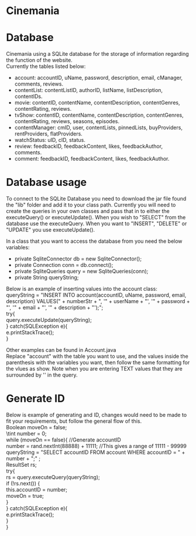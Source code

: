 # Cinemania


# Database
Cinemania using a SQLite database for the storage of information regarding the function of the website.  
Currently the tables listed below:
- account: accountID, uName, password, description, email, cManager, comments, reviews.
- contentList: contentListID, authorID, listName, listDescription, contentIDs.
- movie: contentID, contentName, contentDescription, contentGenres, contentRating, reviews.  
- tvShow: contentID, contentName, contentDescription, contentGenres, contentRating, reviews, seasons, episodes.  
- contentManager: cmID, user, contentLists, pinnedLists, buyProviders, rentProviders, flatProviders.
- watchStatus: uID, cID, status.
- review: feedbackID, feedbackContent, likes, feedbackAuthor, comments.
- comment: feedbackID, feedbackContent, likes, feedbackAuthor.

# Database usage
To connect to the SQLite Database you need to download the jar file found the "lib" folder and add it to your class path.
Currently you will need to create the queries in your own classes and pass that in to either the executeQuery() or executeUpdate(). When you wish to "SELECT" from the database use the executeQuery. When you want to "INSERT", "DELETE" or "UPDATE" you use executeUpdate().

In a class that you want to access the database from you need the below variables: 
- private SqliteConnector db = new SqliteConnector();
- private Connection conn = db.connect();
- private SqliteQueries query = new SqliteQueries(conn);
- private String queryString;
    
Below is an example of inserting values into the account class: <br>
queryString = "INSERT INTO account(accountID, uName, password, email, description) VALUES(" + numberStr + ", '" + userName + "', '" + password + "', '" + email + "', '" + description + "');";<br>
        try{<br>
        query.executeUpdate(queryString);<br>
        } catch(SQLException e){<br>
            e.printStackTrace();<br>
        }<br>
 
Other examples can be found in Account.java <br>
Replace "account" with the table you want to use, and the values inside the parenthesis with the variables you want, then follow the same formatting for the vlues as show. Note when you are entering TEXT values that they are surrounded by '' in the query.

# Generate ID
Below is example of generating and ID, changes would need to be made to fit your requirements, but follow the general flow of this. <br>
Boolean moveOn = false;<br>
        \tint number = 0;<br>
        while (moveOn == false){ //Generate accountID<br>
            number = rand.nextInt(88888) + 11111; //This gives a range of 11111 - 99999<br>
            queryString = "SELECT accountID FROM account WHERE accountID = " + number + ";" ;<br>
            ResultSet rs;<br>
            try{<br>
                rs = query.executeQuery(queryString);<br>
                if (!rs.next()) {<br>
                    this.accountID = number;<br>
                    moveOn = true;<br>
                }<br>
            } catch(SQLException e){<br>
                e.printStackTrace();<br>
            }<br>
        }<br>
